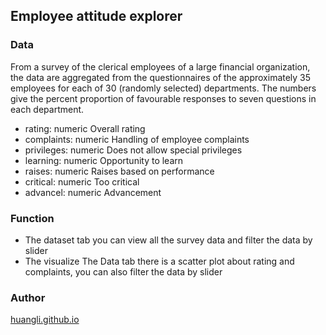 ## Employee attitude explorer

### Data
From a survey of the clerical employees of a large financial organization, 
the data are aggregated from the questionnaires of the approximately 35 employees for each of 30 (randomly selected) 
departments. The numbers give the percent proportion of favourable responses to seven questions in each department.

- rating:	numeric	Overall rating
- complaints:	numeric	Handling of employee complaints
- privileges:	numeric	Does not allow special privileges
- learning:	numeric	Opportunity to learn
- raises:	numeric	Raises based on performance
- critical:	numeric	Too critical
- advancel:	numeric	Advancement

### Function
- The dataset tab you can view all the survey data and filter the data by slider
- The visualize The Data tab there is a scatter plot about rating and complaints, you can also filter the data by slider 

### Author
[huangli.github.io](huangli.github.io)
